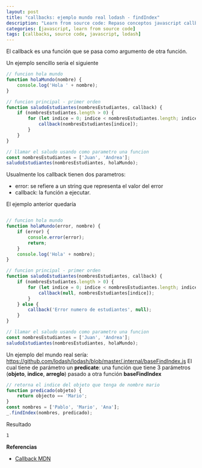 ```yaml
---
layout: post
title: "callbacks: ejemplo mundo real lodash - findIndex"
description: "Learn from source code: Repaso conceptos javascript callbacks usando lodash findIndex"
categories: [javascript, learn from source code]
tags: [callbacks, source code, javascript, lodash]
---
```

El callback es una función que se pasa como argumento de otra función.

Un ejemplo sencillo sería el siguiente
```javascript
// funcion hola mundo
function holaMundo(nombre) {
    console.log('Hola ' + nombre);
}

// funcion principal - primer orden
function saludoEstudiantes(nombresEstudiantes, callback) {
    if (nombresEstudiantes.length > 0) {    
        for (let indice = 0; indice < nombresEstudiantes.length; indice++) {
            callback(nombresEstudiantes[indice]);
        }
    }
}

// llamar el saludo usando como parametro una funcion
const nombresEstudiantes = ['Juan', 'Andrea'];
saludoEstudiantes(nombresEstudiantes, holaMundo);
```

Usualmente los callback tienen dos parametros:
- error: se refiere a un string que representa el valor del error
- callback: la función a ejecutar.

El ejemplo anterior quedaría

```javascript

// funcion hola mundo
function holaMundo(error, nombre) {
    if (error) {
        console.error(error);
        return;
    }
    console.log('Hola' + nombre);
}

// funcion principal - primer orden
function saludoEstudiantes(nombresEstudiantes, callback) {
    if (nombresEstudiantes.length > 0) {    
        for (let indice = 0; indice < nombresEstudiantes.length; indice++) {
            callback(null, nombresEstudiantes[indice]);
        }
    } else {
        callback('Error numero de estudiantes', null);
    }
}

// llamar el saludo usando como parametro una funcion
const nombresEstudiantes = ['Juan', 'Andrea'];
saludoEstudiantes(nombresEstudiantes, holaMundo);
```

Un ejemplo del mundo real sería:
https://github.com/lodash/lodash/blob/master/.internal/baseFindIndex.js
El cual tiene de parámetro un **predicate**: una función que tiene 3 parámetros (**objeto**, **indice**, **arreglo**) pasado a otra función **baseFindIndex**
```javascript
// retorna el indice del objeto que tenga de nombre mario
function predicado(objeto) {
    return objecto == 'Mario';
}
const nombres = ['Pablo', 'Mario', 'Ana'];
_.findIndex(nombres, predicado);
```
Resultado
```bash
1
```

**Referencias**

* [Callback MDN](https://developer.mozilla.org/en-US/docs/Glossary/Callback_function)
